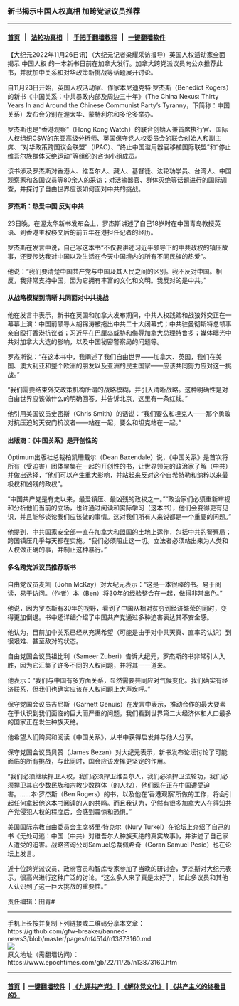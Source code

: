 ### 新书揭示中国人权真相 加跨党派议员推荐
------------------------

#### [首页](https://github.com/gfw-breaker/banned-news3/blob/master/README.md) &nbsp;&nbsp;|&nbsp;&nbsp; [法轮功真相](https://github.com/begood0513/basic/blob/master/README.md)  &nbsp;&nbsp;|&nbsp;&nbsp; [手把手翻墙教程](https://github.com/gfw-breaker/guides/wiki)  &nbsp;&nbsp;|&nbsp;&nbsp; [一键翻墙软件](https://github.com/gfw-breaker/nogfw/blob/master/README.md)  



<div><p>
 【大纪元2022年11月26日讯】（大纪元记者梁耀采访报导）英国人权活动家全面揭示
 <ok href="https://www.epochtimes.com/gb/tag/%E4%B8%AD%E5%9B%BD%E4%BA%BA%E6%9D%83.html">
  中国人权
 </ok>
 的一本新书日前在加拿大发行。加拿大跨党派议员向公众推荐此书，并就加中关系和对华政策新挑战等话题展开讨论。
</p>
<p>
 自11月23日开始，英国人权活动家、作家本尼迪克特‧罗杰斯（Benedict Rogers）的新书《中国关系：中共暴政内部及周边三十年》（The China Nexus: Thirty Years In and Around the Chinese Communist Party’s Tyranny，下简称：中国关系）发布会分别在渥太华、蒙特利尔和多伦多举办。
</p>
<p>
 罗杰斯也是“香港观察”（Hong Kong Watch）的联合创始人兼首席执行官、国际人权组织CSW的东亚高级分析师、英国保守党人权委员会的联合创始人和副主席、“对华政策跨国议会联盟”（IPAC）、“终止中国滥用器官移植国际联盟”和“停止维吾尔族群体灭绝运动”等组织的咨询小组成员。
</p>
<p>
 该书涉及罗杰斯对香港人、维吾尔人、藏人、基督徒、法轮功学员、台湾人、中国观察家和各国议员等80余人的采访；对活摘器官、群体灭绝等话题进行的国际调查，并探讨了自由世界应该如何面对中共的挑战。
</p>
<h4>
 罗杰斯：热爱中国 反对中共
</h4>
<p>
 23日晚，在渥太华新书发布会上，罗杰斯讲述了自己18岁时在中国青岛教授英语、到香港主权移交后的前五年在港担任记者的经历。
</p>
<p>
 罗杰斯在发言中说，自己写这本书“不仅要讲述习近平领导下的中共政权的镇压故事，还要传达我对中国以及生活在今天中国境内的所有不同民族的热爱”。
</p>
<p>
 他说：“我们要清楚中国共产党与中国及其人民之间的区别。我不反对中国。相反，我非常支持中国，因为它拥有丰富的文化和文明。我反对的是中共。”
</p>
<h4>
 从战略模糊到清晰 共同面对中共挑战
</h4>
<p>
 他在发言中表示，新书在英国和加拿大发布期间，中共人权践踏和战狼外交正在一幕幕上演：中国前领导人胡锦涛被拖出中共二十大闭幕式；中共驻曼彻斯特总领事亲自殴打香港抗议者；习近平在巴厘岛威胁和侮辱加拿大总理特鲁多；媒体曝光中共对加拿大大选的影响，以及中国秘密警察局的问题等。
</p>
<p>
 罗杰斯说：“在这本书中，我阐述了我们自由世界——加拿大、英国，我们在美国、澳大利亚和整个欧洲的朋友以及亚洲的民主国家——应该共同努力应对这一挑战。”
</p>
<p>
 “我们需要结束外交政策机构所谓的战略模糊，并引入清晰战略。这种明确性是对自由世界应该做什么的明确回答，并告诉北京，这里有一条红线。”
</p>
<p>
 他引用美国议员史密斯（Chris Smith）的话说：“我们要么和坦克人——那个勇敢对抗压迫的天安门抗议者——站在一起，要么和坦克站在一起。”
</p>
<h4>
 出版商：《中国关系》是开创性的
</h4>
<p>
 Optimum出版社总裁柏凯珊戴尔（Dean Baxendale）说，《中国关系》是首次将所有（受迫害）团体聚集在一起的开创性的书，让世界领先的政治家了解（中共）并做出选择，“他们可以产生重大影响，并站起来反对这个自希特勒和纳粹以来最极权和凶残的政权”。
</p>
<p>
 “中国共产党是有史以来，最爱镇压、最凶残的政权之一。”“政治家们必须重新审视和分析他们当前的立场，也许通过阅读和实际学习（这本书），他们会变得更有见识，并且能够谈论我们应该做的事情。这对我们所有人来说都是一个重要的问题。”
</p>
<p>
 他提到，中共国家安全部一直在加拿大和盟国的土地上运作，包括中共的警察局；跨国镇压几乎每天都在实施。“我们必须阻止这一切。立法者必须站出来为人类和人权做正确的事，并制止这种暴行。”
</p>
<h4>
 多名跨党派议员推荐新书
</h4>
<p>
 自由党议员麦凯（John McKay）对大纪元表示：“这是一本很棒的书。易于阅读，易于访问。（作者）本（Ben）将30年的经验整合在一起，做得非常出色。”
</p>
<p>
 他说，因为罗杰斯有30年的视野，看到了中国从相对贫穷到经济繁荣的同时，变得更加倒退。书中还详细介绍了中国共产党通过多种迫害表达其不安全感。
</p>
<p>
 他认为，目前加中关系已经从充满希望（可能是由于对中共天真、直率的认识）到很艰难、甚至敌对的状态。
</p>
<p>
 自由党国会议员祖比利（Sameer Zuberi）告诉大纪元，罗杰斯的书非常引人入胜，因为它汇集了许多不同的人权问题，并将其一一道来。
</p>
<p>
 他表示：“我们与中国有多方面关系，显然需要共同应对气候变化。我们确实有经济联系，但我们也确实应该在人权问题上大声疾呼。”
</p>
<p>
 保守党国会议员吉尼斯（Garnett Genuis）在发言中表示，推动合作的最大要素在于认识到我们面临的巨大而严重的问题，我们看到世界第二大经济体和人口最多的国家正在发生种族灭绝。
</p>
<p>
 他希望人们购买和阅读《中国关系》，从书中获得启发并与他人分享。
</p>
<p>
 保守党国会议员贝赞（James Bezan）对大纪元表示，新书发布论坛讨论了可能面临的所有挑战，与此同时，国会应该发挥更坚定的作用。
</p>
<p>
 “我们必须继续捍卫人权，我们必须捍卫维吾尔人，我们必须捍卫法轮功，我们必须捍卫其它少数民族和宗教少数群体（的人权），他们现在正在中国遭受迫害。……本‧罗杰斯（Ben Rogers）的书，以及他在‘香港观察’所做的工作，将会引起任何拿起他这本书阅读的人的共鸣。而且我认为，仍然有很多加拿大人在得知共产党侵犯人权的程度后，会感到震惊和恐惧。”
</p>
<p>
 美国国际宗教自由委员会主席努里‧特克尔（Nury Turkel）在论坛上介绍了自己的书《无处可逃：中国（中共）对维吾尔人种族灭绝的真实故事》，并讲述了自己家人遭受的迫害。战略咨询公司Samuel总裁佩希奇（Goran Samuel Pesic）也在论坛上发言。
</p>
<p>
 近十位跨党派议员、政府官员和智库专家参加了当晚的研讨会，罗杰斯对大纪元表示，很高兴进行这种广泛的讨论。“这么多人来了真是太好了，如此多议员和其他人认识到了这一巨大挑战的重要性。”
</p>
<p>
 责任编辑：田青#
</p>
</div>
<hr/>
手机上长按并复制下列链接或二维码分享本文章：<br/>
https://github.com/gfw-breaker/banned-news3/blob/master/pages/nf4514/n13873160.md <br/>
<a href='https://github.com/gfw-breaker/banned-news3/blob/master/pages/nf4514/n13873160.md'><img src='https://github.com/gfw-breaker/banned-news3/blob/master/pages/nf4514/n13873160.md.png'/></a> <br/>
原文地址（需翻墙访问）：https://www.epochtimes.com/gb/22/11/25/n13873160.htm


------------------------
#### [首页](https://github.com/gfw-breaker/banned-news3/blob/master/README.md) &nbsp;|&nbsp; [一键翻墙软件](https://github.com/gfw-breaker/nogfw/blob/master/README.md) &nbsp;| [《九评共产党》](https://github.com/gfw-breaker/9ping.md/blob/master/README.md#九评之一评共产党是什么) | [《解体党文化》](https://github.com/gfw-breaker/jtdwh.md/blob/master/README.md) | [《共产主义的终极目的》](https://github.com/gfw-breaker/gczydzjmd.md/blob/master/README.md)


<img src='http://gfw-breaker.win/banned-news3/pages/nf4514/n13873160.md' width='0px' height='0px'/>
